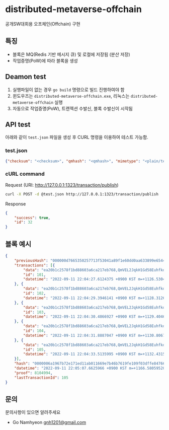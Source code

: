 # distributed-metaverse-offchain
공개SW대회용 오프체인(Offchain) 구현

## 특징
* 블록은 MQ(Redis 기반 메시지 큐) 및 로컬에 저장됨 (분산 저장)
* 작업증명(PoW)에 따라 블록을 생성

## Deamon test

1. 실행파일이 없는 경우 `go build` 명령으로 빌드 진행하여야 함
2. 윈도우즈는 `distributed-metaverse-offchain.exe`, 리눅스는 `distributed-metaverse-offchain` 실행
3. 자동으로 작업증명(PoW), 트랜젝션 수발신, 블록 수발신이 시작됨

## API test

아래와 같이 `test.json` 파일을 생성 후 CURL 명령을 이용하여 테스트 가능함.

### test.json

```json
{"checksum": "<checksum>", "qmhash": "<qmhash>", "mimetype": "<plain/text>"}
```

### cURL command

Request (URI: http://127.0.0.1:1323/transaction/publish)
```bash
curl -X POST -d @test.json http://127.0.0.1:1323/transaction/publish
```

Response
```json
{
    "success": true,
    "id": 32
}
```

## 블록 예시

```json
{
    "previousHash": "000000d7665350257713f53041a89f1e60dd0aa633899e65440ff1c0479b56fe",
    "transactions": [{
        "data": "ea20b1c2578f1bd88603a6ca217eb768,QmVEL2JqkH1Gd58EuhfkdYJMLEdHLzqK6EJbFDz8RyNLvA,video/x-msvideo",
        "id": 101,
        "datetime": "2022-09-11 22:04:27.6124375 +0900 KST m=+1126.530436101"
    }, {
        "data": "ea20b1c2578f1bd88603a6ca217eb768,QmVEL2JqkH1Gd58EuhfkdYJMLEdHLzqK6EJbFDz8RyNLvA,video/x-msvideo",
        "id": 102,
        "datetime": "2022-09-11 22:04:29.3946141 +0900 KST m=+1128.312612701"
    }, {
        "data": "ea20b1c2578f1bd88603a6ca217eb768,QmVEL2JqkH1Gd58EuhfkdYJMLEdHLzqK6EJbFDz8RyNLvA,video/x-msvideo",
        "id": 103,
        "datetime": "2022-09-11 22:04:30.4866927 +0900 KST m=+1129.404691301"
    }, {
        "data": "ea20b1c2578f1bd88603a6ca217eb768,QmVEL2JqkH1Gd58EuhfkdYJMLEdHLzqK6EJbFDz8RyNLvA,video/x-msvideo",
        "id": 104,
        "datetime": "2022-09-11 22:04:31.8887047 +0900 KST m=+1130.806703301"
    }, {
        "data": "ea20b1c2578f1bd88603a6ca217eb768,QmVEL2JqkH1Gd58EuhfkdYJMLEdHLzqK6EJbFDz8RyNLvA,video/x-msvideo",
        "id": 105,
        "datetime": "2022-09-11 22:04:33.5135995 +0900 KST m=+1132.431598101"
    }],
    "hash": "0000006a1967b72e171ed11ab011669e7b46b7619fe109f03dffe847662ba10c",
    "datetime": "2022-09-11 22:05:07.6625966 +0900 KST m=+1166.580595201",
    "proof": 8104994,
    "lastTransactionId": 105
}
```

## 문의
문의사항이 있으면 알려주세요

* Go Namhyeon <gnh1201@gmail.com>
